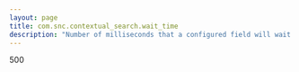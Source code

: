 ```yaml
---
layout: page
title: com.snc.contextual_search.wait_time
description: "Number of milliseconds that a configured field will wait before triggering a search"
---
```

500